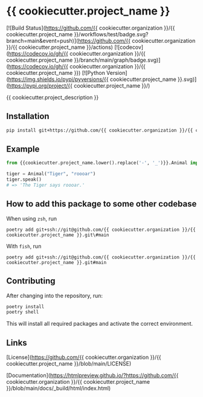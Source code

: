 # {{ cookiecutter.project_name }}

[![Build Status](https://github.com/{{ cookiecutter.organization }}/{{ cookiecutter.project_name }}/workflows/test/badge.svg?branch=main&event=push)](https://github.com/{{ cookiecutter.organization }}/{{ cookiecutter.project_name }}/actions)
[![codecov](https://codecov.io/gh/{{ cookiecutter.organization }}/{{ cookiecutter.project_name }}/branch/main/graph/badge.svg)](https://codecov.io/gh/{{ cookiecutter.organization }}/{{ cookiecutter.project_name }})
[![Python Version](https://img.shields.io/pypi/pyversions/{{ cookiecutter.project_name }}.svg)](https://pypi.org/project/{{ cookiecutter.project_name }}/)

{{ cookiecutter.project_description }}





## Installation

```bash
pip install git+https://github.com/{{ cookiecutter.organization }}/{{ cookiecutter.project_name }}.git
```


## Example

```python
from {{cookiecutter.project_name.lower().replace('-', '_')}}.Animal import Animal

tiger = Animal("Tiger", "roooar")
tiger.speak()
# => 'The Tiger says roooar.'
```
## How to add this package to some other codebase
When using `zsh`, run

```poetry add git+ssh://git@github.com/{{ cookiecutter.organization }}/{{ cookiecutter.project_name }}.git\#main```

With `fish`, run

```poetry add git+ssh://git@github.com/{{ cookiecutter.organization }}/{{ cookiecutter.project_name }}.git#main```



## Contributing

After changing into the repository, run:
```bash
poetry install
poetry shell
```
This will install all required packages and activate the correct environment.


## Links

[License](https://github.com/{{ cookiecutter.organization }}/{{ cookiecutter.project_name }}/blob/main/LICENSE)

[Documentation](https://htmlpreview.github.io/?https://github.com/{{ cookiecutter.organization }}/{{ cookiecutter.project_name }}/blob/main/docs/_build/html/index.html)

